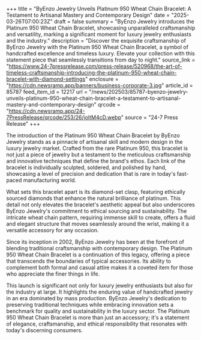 +++
title = "ByEnzo Jewelry Unveils Platinum 950 Wheat Chain Bracelet: A Testament to Artisanal Mastery and Contemporary Design"
date = "2025-03-26T07:00:23Z"
draft = false
summary = "ByEnzo Jewelry introduces the Platinum 950 Wheat Chain Bracelet, showcasing unparalleled craftsmanship and versatility, marking a significant moment for luxury jewelry enthusiasts and the industry."
description = "Discover the exquisite craftsmanship of ByEnzo Jewelry with the Platinum 950 Wheat Chain Bracelet, a symbol of handcrafted excellence and timeless luxury. Elevate your collection with this statement piece that seamlessly transitions from day to night."
source_link = "https://www.24-7pressrelease.com/press-release/520968/the-art-of-timeless-craftsmanship-introducing-the-platinum-950-wheat-chain-bracelet-with-diamond-settings"
enclosure = "https://cdn.newsramp.app/banners/business-corporate-3.jpg"
article_id = 85787
feed_item_id = 12217
url = "/news/202503/85787-byenzo-jewelry-unveils-platinum-950-wheat-chain-bracelet-a-testament-to-artisanal-mastery-and-contemporary-design"
qrcode = "https://cdn.newsramp.app/24-7PressRelease/qrcode/253/26/joltM4cD.webp"
source = "24-7 Press Release"
+++

<p>The introduction of the Platinum 950 Wheat Chain Bracelet by ByEnzo Jewelry stands as a pinnacle of artisanal skill and modern design in the luxury jewelry market. Crafted from the rare Platinum 950, this bracelet is not just a piece of jewelry but a testament to the meticulous craftsmanship and innovative techniques that define the brand's ethos. Each link of the bracelet is individually sculpted, soldered, and polished by hand, showcasing a level of precision and dedication that is rare in today's fast-paced manufacturing world.</p><p>What sets this bracelet apart is its diamond-set clasp, featuring ethically sourced diamonds that enhance the natural brilliance of platinum. This detail not only elevates the bracelet's aesthetic appeal but also underscores ByEnzo Jewelry's commitment to ethical sourcing and sustainability. The intricate wheat chain pattern, requiring immense skill to create, offers a fluid and elegant structure that moves seamlessly around the wrist, making it a versatile accessory for any occasion.</p><p>Since its inception in 2002, ByEnzo Jewelry has been at the forefront of blending traditional craftsmanship with contemporary design. The Platinum 950 Wheat Chain Bracelet is a continuation of this legacy, offering a piece that transcends the boundaries of typical accessories. Its ability to complement both formal and casual attire makes it a coveted item for those who appreciate the finer things in life.</p><p>This launch is significant not only for luxury jewelry enthusiasts but also for the industry at large. It highlights the enduring value of handcrafted jewelry in an era dominated by mass production. ByEnzo Jewelry's dedication to preserving traditional techniques while embracing innovation sets a benchmark for quality and sustainability in the luxury sector. The Platinum 950 Wheat Chain Bracelet is more than just an accessory; it's a statement of elegance, craftsmanship, and ethical responsibility that resonates with today's discerning consumers.</p>